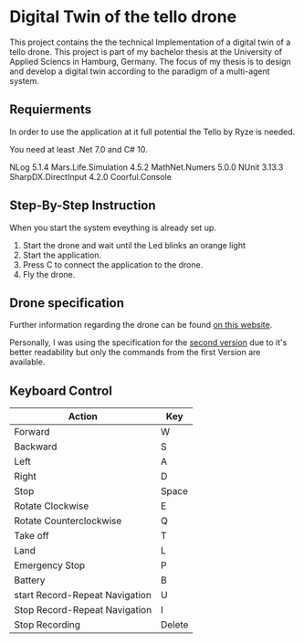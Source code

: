 # Digital Twin of the tello drone

This project contains the the technical Implementation of a digital twin of a tello drone.
This project is part of my bachelor thesis at the University of Applied Sciencs in Hamburg, Germany. 
The focus of my thesis is to design and develop a digital 
twin according to the paradigm of a multi-agent system.

## Requierments
In order to use the application at it full potential the Tello by Ryze is needed.

You need at least .Net 7.0 and C# 10.

NLog 5.1.4
Mars.Life.Simulation 4.5.2
MathNet.Numers 5.0.0
NUnit 3.13.3
SharpDX.DirectInput 4.2.0
Coorful.Console

## Step-By-Step Instruction
When you start the system eveything is already set up.

1. Start the drone and wait until the Led blinks an orange light
2. Start the application.
3. Press C to connect the application to the drone.
4. Fly the drone.

## Drone specification
Further information regarding the drone can be found [on this website](https://dl-cdn.ryzerobotics.com/downloads/tello/20180910/Tello%20SDK%20Documentation%20EN_1.3.pdf
).

Personally, I was using the specification for the [second version](https://dl-cdn.ryzerobotics.com/downloads/Tello/Tello%20SDK%202.0%20User%20Guide.pdf
) due to it's better readability but only the commands from the first Version are available.

## Keyboard Control

| Action                          | Key    |
|---------------------------------|--------|
| Forward                         | W      |
| Backward                        | S      |
| Left                            | A      |
| Right                           | D      |
| Stop                            | Space  |
| Rotate Clockwise                | E      |
| Rotate Counterclockwise         | Q      |
| Take off                        | T      |
| Land                            | L      |
| Emergency Stop                  | P      |
| Battery                         | B      |
| start Record-Repeat Navigation  | U      |
| Stop Record-Repeat Navigation   | I      |
| Stop Recording                  | Delete |
